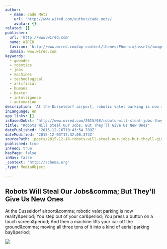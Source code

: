 ```yaml
---
author:
  - name: Cade Metz
    url: 'http://www.wired.com/author/cade_metz/'
    avatar: {}
related: []
publisher:
  url: 'http://www.wired.com'
  name: WIRED
  favicon: 'http://www.wired.com/wp-content/themes/Phoenix/assets/images/favicon.ico'
  domain: www.wired.com
keywords:
  - gownder
  - robotics
  - jobs
  - machines
  - technological
  - artificial
  - humans
  - baxter
  - intelligence
  - automation
description: 'At the Dusseldorf airport, robotic valet parking is now reality. You step out of your car. You press a button on a touch screen. And then a machine lifts your car off the ground, moving all three tons of it into a kind of aerial parking bay.'
inLanguage: en
app_links: []
isBasedOnUrl: 'http://www.wired.com/2015/08/robots-will-steal-jobs-theyll-give-us-new-ones/'
title: "Robots Will Steal Our Jobs, But They'll Give Us New Ones"
datePublished: '2015-12-16T10:43:54.780Z'
dateModified: '2015-12-03T17:32:00.374Z'
sourcePath: _posts/2015-12-16-robots-will-steal-our-jobs-but-theyll-give-us-new-ones.md
published: true
inFeed: true
hasPage: false
inNav: false
_context: 'http://schema.org'
_type: MediaObject

---
```

<article style=""><h1>Robots Will Steal Our Jobs&amp;comma; But They'll Give Us New Ones</h1><p>At the Dusseldorf airport&amp;comma; robotic valet parking is now reality&amp;period; You step out of your car&amp;period; You press a button on a touch screen&amp;period; And then a machine lifts your car off the ground&amp;comma; moving all three tons of it into a kind of aerial parking bay&amp;period;</p><img src="http://www.wired.com/wp-content/uploads/2015/08/robot-workers-inline-1000x630-e1440188276778.jpg" /></article>